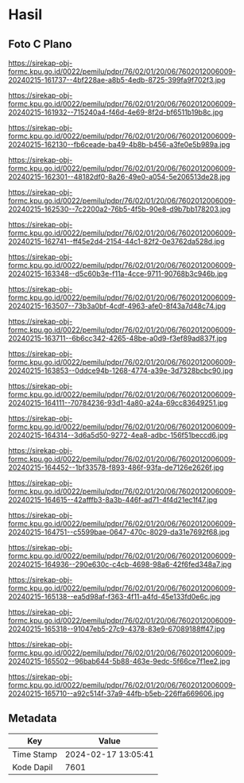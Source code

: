 # Hasil

## Foto C Plano

https://sirekap-obj-formc.kpu.go.id/0022/pemilu/pdpr/76/02/01/20/06/7602012006009-20240215-161737--4bf228ae-a8b5-4edb-8725-399fa9f702f3.jpg

https://sirekap-obj-formc.kpu.go.id/0022/pemilu/pdpr/76/02/01/20/06/7602012006009-20240215-161932--715240a4-f46d-4e69-8f2d-bf6511b19b8c.jpg

https://sirekap-obj-formc.kpu.go.id/0022/pemilu/pdpr/76/02/01/20/06/7602012006009-20240215-162130--fb6ceade-ba49-4b8b-b456-a3fe0e5b989a.jpg

https://sirekap-obj-formc.kpu.go.id/0022/pemilu/pdpr/76/02/01/20/06/7602012006009-20240215-162301--48182df0-8a26-49e0-a054-5e206513de28.jpg

https://sirekap-obj-formc.kpu.go.id/0022/pemilu/pdpr/76/02/01/20/06/7602012006009-20240215-162530--7c2200a2-76b5-4f5b-90e8-d9b7bb178203.jpg

https://sirekap-obj-formc.kpu.go.id/0022/pemilu/pdpr/76/02/01/20/06/7602012006009-20240215-162741--ff45e2d4-2154-44c1-82f2-0e3762da528d.jpg

https://sirekap-obj-formc.kpu.go.id/0022/pemilu/pdpr/76/02/01/20/06/7602012006009-20240215-163348--d5c60b3e-f11a-4cce-9711-90768b3c946b.jpg

https://sirekap-obj-formc.kpu.go.id/0022/pemilu/pdpr/76/02/01/20/06/7602012006009-20240215-163507--73b3a0bf-4cdf-4963-afe0-8f43a7d48c74.jpg

https://sirekap-obj-formc.kpu.go.id/0022/pemilu/pdpr/76/02/01/20/06/7602012006009-20240215-163711--6b6cc342-4265-48be-a0d9-f3ef89ad837f.jpg

https://sirekap-obj-formc.kpu.go.id/0022/pemilu/pdpr/76/02/01/20/06/7602012006009-20240215-163853--0ddce94b-1268-4774-a39e-3d7328bcbc90.jpg

https://sirekap-obj-formc.kpu.go.id/0022/pemilu/pdpr/76/02/01/20/06/7602012006009-20240215-164111--70784236-93d1-4a80-a24a-69cc83649251.jpg

https://sirekap-obj-formc.kpu.go.id/0022/pemilu/pdpr/76/02/01/20/06/7602012006009-20240215-164314--3d6a5d50-9272-4ea8-adbc-156f51beccd6.jpg

https://sirekap-obj-formc.kpu.go.id/0022/pemilu/pdpr/76/02/01/20/06/7602012006009-20240215-164452--1bf33578-f893-486f-93fa-de7126e2626f.jpg

https://sirekap-obj-formc.kpu.go.id/0022/pemilu/pdpr/76/02/01/20/06/7602012006009-20240215-164615--42afffb3-8a3b-446f-ad71-4f4d21ec1f47.jpg

https://sirekap-obj-formc.kpu.go.id/0022/pemilu/pdpr/76/02/01/20/06/7602012006009-20240215-164751--c5599bae-0647-470c-8029-da31e7692f68.jpg

https://sirekap-obj-formc.kpu.go.id/0022/pemilu/pdpr/76/02/01/20/06/7602012006009-20240215-164936--290e630c-c4cb-4698-98a6-42f6fed348a7.jpg

https://sirekap-obj-formc.kpu.go.id/0022/pemilu/pdpr/76/02/01/20/06/7602012006009-20240215-165138--ea5d98af-f363-4f11-a4fd-45e133fd0e6c.jpg

https://sirekap-obj-formc.kpu.go.id/0022/pemilu/pdpr/76/02/01/20/06/7602012006009-20240215-165318--91047eb5-27c9-4378-83e9-67089188ff47.jpg

https://sirekap-obj-formc.kpu.go.id/0022/pemilu/pdpr/76/02/01/20/06/7602012006009-20240215-165502--96bab644-5b88-463e-9edc-5f66ce7f1ee2.jpg

https://sirekap-obj-formc.kpu.go.id/0022/pemilu/pdpr/76/02/01/20/06/7602012006009-20240215-165710--a92c514f-37a9-44fb-b5eb-226ffa669606.jpg


## Metadata

| Key        | Value               |
| ---------- | ------------------- |
| Time Stamp | 2024-02-17 13:05:41 |
| Kode Dapil | 7601                |



